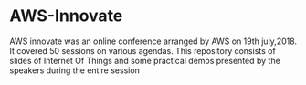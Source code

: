 # AWS-Innovate
AWS innovate was an online conference arranged by AWS on 19th july,2018. It covered 50 sessions on various agendas.
This repository consists of slides of Internet Of Things and some practical demos presented by the speakers during the entire session
